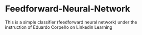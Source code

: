 # Feedforward-Neural-Network
This is a simple classifier (feedforward neural network) under the instruction of Eduardo Corpeño on Linkedin Learning
